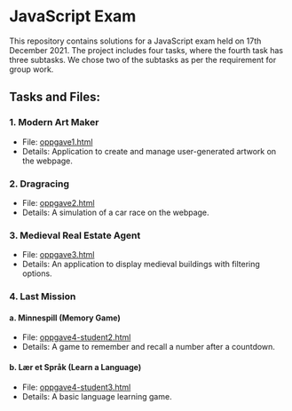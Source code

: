 # JavaScript Exam

This repository contains solutions for a JavaScript exam held on 17th December 2021. The project includes four tasks, where the fourth task has three subtasks. We chose two of the subtasks as per the requirement for group work.

## Tasks and Files:

### 1. Modern Art Maker
- File: [oppgave1.html](https://augustelvevold.github.io/2021.12.17-school-js-exam/oppgave1.html)
- Details: Application to create and manage user-generated artwork on the webpage.

### 2. Dragracing
- File: [oppgave2.html](https://augustelvevold.github.io/2021.12.17-school-js-exam/oppgave2.html)
- Details: A simulation of a car race on the webpage.

### 3. Medieval Real Estate Agent
- File: [oppgave3.html](https://augustelvevold.github.io/2021.12.17-school-js-exam/oppgave3.html)
- Details: An application to display medieval buildings with filtering options.

### 4. Last Mission
#### a. Minnespill (Memory Game)
- File: [oppgave4-student2.html](https://augustelvevold.github.io/2021.12.17-school-js-exam/oppgave4-student2.html)
- Details: A game to remember and recall a number after a countdown.

#### b. Lær et Språk (Learn a Language)
- File: [oppgave4-student3.html](https://augustelvevold.github.io/2021.12.17-school-js-exam/oppgave4-student3.html)
- Details: A basic language learning game.
